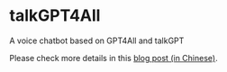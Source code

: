 # talkGPT4All
A voice chatbot based on GPT4All and talkGPT

Please check more details in this [blog post (in Chinese)](https://zhuanlan.zhihu.com/p/618826760).
